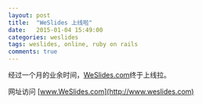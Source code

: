 ```yaml
---
layout: post
title:  "WeSlides 上线啦"
date:   2015-01-04 15:49:00
categories: weslides
tags: weslides, online, ruby on rails
comments: true
---
```


经过一个月的业余时间，[WeSlides.com](http://www.weslides.com)终于上线拉。

网址访问 [www.WeSlides.com](http://www.weslides.com)